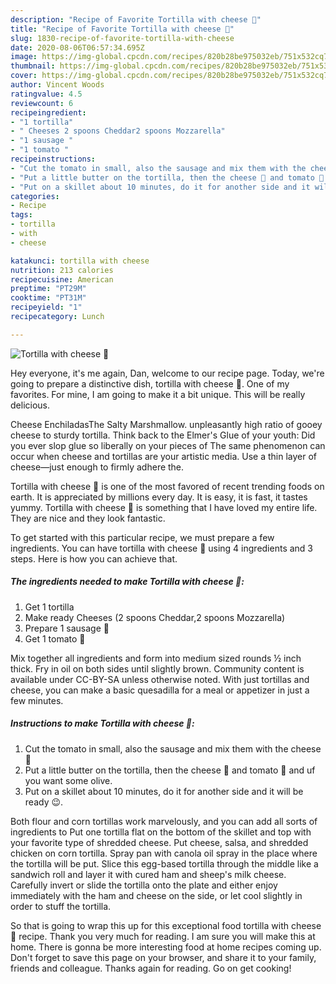 ```yaml
---
description: "Recipe of Favorite Tortilla with cheese 🧀"
title: "Recipe of Favorite Tortilla with cheese 🧀"
slug: 1830-recipe-of-favorite-tortilla-with-cheese
date: 2020-08-06T06:57:34.695Z
image: https://img-global.cpcdn.com/recipes/820b28be975032eb/751x532cq70/tortilla-with-cheese-🧀-recipe-main-photo.jpg
thumbnail: https://img-global.cpcdn.com/recipes/820b28be975032eb/751x532cq70/tortilla-with-cheese-🧀-recipe-main-photo.jpg
cover: https://img-global.cpcdn.com/recipes/820b28be975032eb/751x532cq70/tortilla-with-cheese-🧀-recipe-main-photo.jpg
author: Vincent Woods
ratingvalue: 4.5
reviewcount: 6
recipeingredient:
- "1 tortilla"
- " Cheeses 2 spoons Cheddar2 spoons Mozzarella"
- "1 sausage "
- "1 tomato "
recipeinstructions:
- "Cut the tomato in small, also the sausage and mix them with the cheese 🧀"
- "Put a little butter on the tortilla, then the cheese 🧀 and tomato 🍅 and uf you want some olive."
- "Put on a skillet about 10 minutes, do it for another side and it will be ready 😉."
categories:
- Recipe
tags:
- tortilla
- with
- cheese

katakunci: tortilla with cheese 
nutrition: 213 calories
recipecuisine: American
preptime: "PT29M"
cooktime: "PT31M"
recipeyield: "1"
recipecategory: Lunch

---
```



![Tortilla with cheese 🧀](https://img-global.cpcdn.com/recipes/820b28be975032eb/751x532cq70/tortilla-with-cheese-🧀-recipe-main-photo.jpg)

Hey everyone, it's me again, Dan, welcome to our recipe page. Today, we're going to prepare a distinctive dish, tortilla with cheese 🧀. One of my favorites. For mine, I am going to make it a bit unique. This will be really delicious.

Cheese EnchiladasThe Salty Marshmallow. unpleasantly high ratio of gooey cheese to sturdy tortilla. Think back to the Elmer&#39;s Glue of your youth: Did you ever slop glue so liberally on your pieces of The same phenomenon can occur when cheese and tortillas are your artistic media. Use a thin layer of cheese—just enough to firmly adhere the.

Tortilla with cheese 🧀 is one of the most favored of recent trending foods on earth. It is appreciated by millions every day. It is easy, it is fast, it tastes yummy. Tortilla with cheese 🧀 is something that I have loved my entire life. They are nice and they look fantastic.


To get started with this particular recipe, we must prepare a few ingredients. You can have tortilla with cheese 🧀 using 4 ingredients and 3 steps. Here is how you can achieve that.

<!--inarticleads1-->

##### The ingredients needed to make Tortilla with cheese 🧀:

1. Get 1 tortilla
1. Make ready  Cheeses (2 spoons Cheddar,2 spoons Mozzarella)
1. Prepare 1 sausage 🌭
1. Get 1 tomato 🍅


Mix together all ingredients and form into medium sized rounds ½ inch thick. Fry in oil on both sides until slightly brown. Community content is available under CC-BY-SA unless otherwise noted. With just tortillas and cheese, you can make a basic quesadilla for a meal or appetizer in just a few minutes. 

<!--inarticleads2-->

##### Instructions to make Tortilla with cheese 🧀:

1. Cut the tomato in small, also the sausage and mix them with the cheese 🧀
1. Put a little butter on the tortilla, then the cheese 🧀 and tomato 🍅 and uf you want some olive.
1. Put on a skillet about 10 minutes, do it for another side and it will be ready 😉.


Both flour and corn tortillas work marvelously, and you can add all sorts of ingredients to Put one tortilla flat on the bottom of the skillet and top with your favorite type of shredded cheese. Put cheese, salsa, and shredded chicken on corn tortilla. Spray pan with canola oil spray in the place where the tortilla will be put. Slice this egg-based tortilla through the middle like a sandwich roll and layer it with cured ham and sheep&#39;s milk cheese. Carefully invert or slide the tortilla onto the plate and either enjoy immediately with the ham and cheese on the side, or let cool slightly in order to stuff the tortilla. 

So that is going to wrap this up for this exceptional food tortilla with cheese 🧀 recipe. Thank you very much for reading. I am sure you will make this at home. There is gonna be more interesting food at home recipes coming up. Don't forget to save this page on your browser, and share it to your family, friends and colleague. Thanks again for reading. Go on get cooking!
